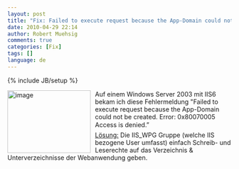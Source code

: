 ```yaml
---
layout: post
title: "Fix: Failed to execute request because the App-Domain could not be created. Error: 0x80070005 Access is denied"
date: 2010-04-29 22:14
author: Robert Muehsig
comments: true
categories: [Fix]
tags: []
language: de
---
```

{% include JB/setup %}
<p><a href="{{BASE_PATH}}/assets/wp-images-de/image961.png"><img style="border-bottom: 0px; border-left: 0px; margin: 0px 10px 0px 0px; display: inline; border-top: 0px; border-right: 0px" title="image" border="0" alt="image" align="left" src="{{BASE_PATH}}/assets/wp-images-de/image_thumb146.png" width="187" height="141" /></a> Auf einem Windows Server 2003 mit IIS6 bekam ich diese Fehlermeldung "Failed to execute request because the App-Domain could not be created. Error: 0x80070005 Access is denied.”     <br /><a href="http://www.eggheadcafe.com/software/aspnet/29612671/failed-to-execute-request.aspx">Lösung:</a> Die IIS_WPG Gruppe (welche IIS bezogene User umfasst) einfach Schreib- und Leserechte auf das Verzeichnis &amp; Unterverzeichnisse der Webanwendung geben.</p>
